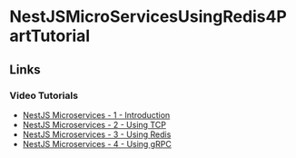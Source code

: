 # NestJSMicroServicesUsingRedis4PartTutorial

## Links

### Video Tutorials

- [NestJS Microservices - 1 - Introduction](https://www.youtube.com/watch?v=w7zJNMOIRbw)
- [NestJS Microservices - 2 - Using TCP](https://www.youtube.com/watch?v=IpoaVi9iPWI)
- [NestJS Microservices - 3 - Using Redis](https://www.youtube.com/watch?v=CggqI_82ICc)
- [NestJS Microservices - 4 - Using gRPC](https://www.youtube.com/watch?v=OuyxRE9xLw4)
